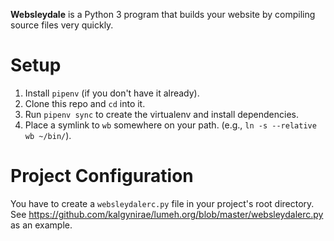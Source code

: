 **Websleydale** is a Python 3 program that builds your website by
compiling source files very quickly.

# Setup

1. Install `pipenv` (if you don't have it already).
2. Clone this repo and `cd` into it.
3. Run `pipenv sync` to create the virtualenv and install dependencies.
4. Place a symlink to `wb` somewhere on your path. (e.g., `ln -s --relative wb
   ~/bin/`).

# Project Configuration

You have to create a `websleydalerc.py` file in your project's root directory.
See <https://github.com/kalgynirae/lumeh.org/blob/master/websleydalerc.py> as an
example.
